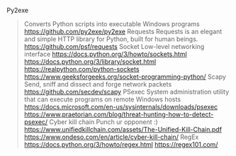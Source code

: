 Py2exe
> Converts Python scripts into executable Windows programs
https://github.com/py2exe/py2exe
Requests
> Requests is an elegant and simple HTTP library for Python, built for human beings.
https://github.com/psf/requests
Socket
> Low-level networking interface
https://docs.python.org/3/howto/sockets.html
https://docs.python.org/3/library/socket.html
https://realpython.com/python-sockets
https://www.geeksforgeeks.org/socket-programming-python/
Scapy
> Send, sniff and dissect and forge network packets
https://github.com/secdev/scapy
PSexec
> System administration utility that can execute programs on remote Windows hosts
https://docs.microsoft.com/en-us/sysinternals/downloads/psexec
https://www.praetorian.com/blog/threat-hunting-how-to-detect-psexec/
Cyber kill chain
> Punch ur opponent :)
https://www.unifiedkillchain.com/assets/The-Unified-Kill-Chain.pdf
https://www.ondeso.com/en/article/cyber-kill-chain/
RegEx
https://docs.python.org/3/howto/regex.html
https://regex101.com/
